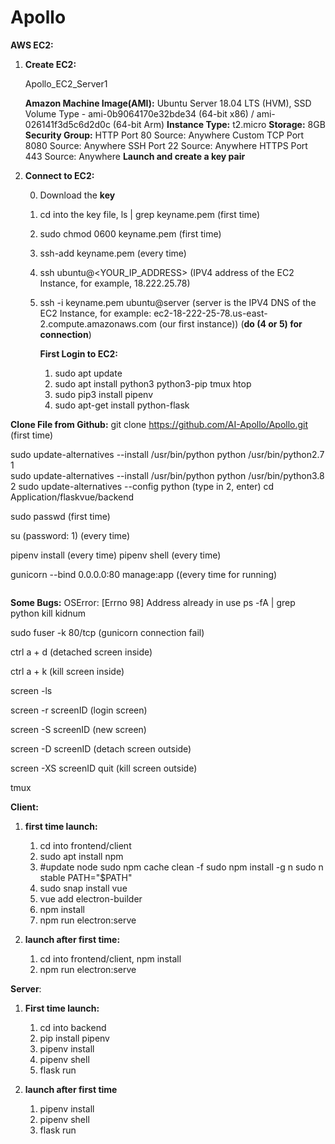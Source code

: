 # Apollo

**AWS EC2:**

1. **Create EC2:**

   Apollo_EC2_Server1

   **Amazon Machine Image(AMI):**
   Ubuntu Server 18.04 LTS (HVM), SSD Volume Type - ami-0b9064170e32bde34 (64-bit x86) / ami-026141f3d5c6d2d0c (64-bit Arm)
   **Instance Type:**
   t2.micro
   **Storage:**
   8GB
   **Security Group:**
   HTTP Port 80 Source: Anywhere
   Custom TCP Port 8080 Source: Anywhere
   SSH Port 22 Source: Anywhere
   HTTPS Port 443 Source: Anywhere
   **Launch and create a key pair**

2. **Connect to EC2:**

   0. Download the **key**

   1. cd into the key file, ls | grep keyname.pem  (first time)

   2. sudo chmod 0600 keyname.pem (first time)

   3. ssh-add keyname.pem (every time)

   4. ssh ubuntu@<YOUR_IP_ADDRESS> (IPV4 address of the EC2 Instance, for example, 18.222.25.78)

   5. ssh -i keyname.pem ubuntu@server (server is the IPV4 DNS of the EC2 Instance, for example: ec2-18-222-25-78.us-east-2.compute.amazonaws.com (our first instance))    (**do (4 or 5) for connection**)

      **First Login to EC2:**

      1. sudo apt update
      2. sudo apt install python3 python3-pip tmux htop
      3. sudo pip3 install pipenv
      4. sudo apt-get install python-flask

**Clone File from Github:**
git clone https://github.com/AI-Apollo/Apollo.git (first time)

sudo update-alternatives --install /usr/bin/python python /usr/bin/python2.7 1  
sudo update-alternatives --install /usr/bin/python python /usr/bin/python3.8 2 
sudo update-alternatives --config python (type in 2, enter)
cd Application/flaskvue/backend

sudo passwd (first time)

su (password: 1) (every time)

pipenv install (every time)
pipenv shell (every time)

gunicorn --bind 0.0.0.0:80 manage:app ((every time for running)

```py

```

**Some Bugs:**
OSError: [Errno 98] Address already in use
ps -fA | grep python
kill kidnum



sudo fuser -k 80/tcp (gunicorn connection fail)



ctrl a + d (detached screen inside)

ctrl a + k (kill screen inside)



screen -ls

screen -r screenID (login screen)

screen -S screenID (new screen)



screen -D screenID (detach screen outside)

screen -XS screenID quit (kill screen outside)



tmux 

**Client:**

1. **first time launch:**
   1. cd into frontend/client
   2. sudo apt install npm 
   3. #update node
      sudo npm cache clean -f
      sudo npm install -g n
      sudo n stable
      PATH="$PATH"
   4. sudo snap install vue
   5. vue add electron-builder
   6. npm install
   7. npm run electron:serve


2. **launch after first time:**
   1. cd into frontend/client, npm install
   2. npm run electron:serve



**Server**:

1. **First time launch:**
   1. cd into backend
   2. pip install pipenv
   3. pipenv install
   4. pipenv shell
   5. flask run

2. **launch after first time**
   1. pipenv install
   2. pipenv shell
   3. flask run


